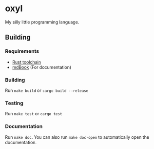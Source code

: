 # oxyl

My silly little programming language.

## Building

### Requirements

- [Rust toolchain](https://www.rust-lang.org/tools/install)
- [mdBook](https://github.com/rust-lang/mdBook) (For documentation)

### Building

Run `make build` or `cargo build --release`

### Testing

Run `make test` or `cargo test`

### Documentation

Run `make doc`. You can also run `make doc-open` to automatically open the documentation.
